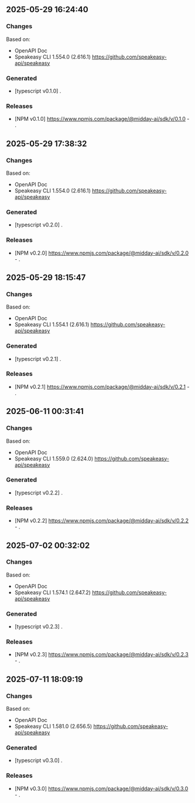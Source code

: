 

## 2025-05-29 16:24:40
### Changes
Based on:
- OpenAPI Doc  
- Speakeasy CLI 1.554.0 (2.616.1) https://github.com/speakeasy-api/speakeasy
### Generated
- [typescript v0.1.0] .
### Releases
- [NPM v0.1.0] https://www.npmjs.com/package/@midday-ai/sdk/v/0.1.0 - .

## 2025-05-29 17:38:32
### Changes
Based on:
- OpenAPI Doc  
- Speakeasy CLI 1.554.0 (2.616.1) https://github.com/speakeasy-api/speakeasy
### Generated
- [typescript v0.2.0] .
### Releases
- [NPM v0.2.0] https://www.npmjs.com/package/@midday-ai/sdk/v/0.2.0 - .

## 2025-05-29 18:15:47
### Changes
Based on:
- OpenAPI Doc  
- Speakeasy CLI 1.554.1 (2.616.1) https://github.com/speakeasy-api/speakeasy
### Generated
- [typescript v0.2.1] .
### Releases
- [NPM v0.2.1] https://www.npmjs.com/package/@midday-ai/sdk/v/0.2.1 - .

## 2025-06-11 00:31:41
### Changes
Based on:
- OpenAPI Doc  
- Speakeasy CLI 1.559.0 (2.624.0) https://github.com/speakeasy-api/speakeasy
### Generated
- [typescript v0.2.2] .
### Releases
- [NPM v0.2.2] https://www.npmjs.com/package/@midday-ai/sdk/v/0.2.2 - .

## 2025-07-02 00:32:02
### Changes
Based on:
- OpenAPI Doc  
- Speakeasy CLI 1.574.1 (2.647.2) https://github.com/speakeasy-api/speakeasy
### Generated
- [typescript v0.2.3] .
### Releases
- [NPM v0.2.3] https://www.npmjs.com/package/@midday-ai/sdk/v/0.2.3 - .

## 2025-07-11 18:09:19
### Changes
Based on:
- OpenAPI Doc  
- Speakeasy CLI 1.581.0 (2.656.5) https://github.com/speakeasy-api/speakeasy
### Generated
- [typescript v0.3.0] .
### Releases
- [NPM v0.3.0] https://www.npmjs.com/package/@midday-ai/sdk/v/0.3.0 - .